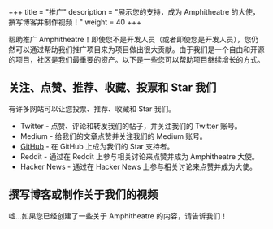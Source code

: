 +++
title = "推广"
description = "展示您的支持，成为 Amphitheatre 的大使，撰写博客并制作视频！"
weight = 40
+++

帮助推广 Amphitheatre！即使您不是开发人员（或者即使您是开发人员），您仍然可以通过帮助我们推广项目来为项目做出很大贡献。由于我们是一个自由和开源的项目，社区是我们最重要的资产。以下是一些您可以帮助项目继续增长的方式。

## 关注、点赞、推荐、收藏、投票和 Star 我们
有许多网站可以让您投票、推荐、收藏和 Star 我们。

- Twitter - 点赞、评论和转发我们的帖子，并关注我们的 Twitter 账号。
- Medium - 给我们的文章点赞并关注我们的 Medium 账号。
- [GitHub](https://github.com/amphitheatre-app) - 在 GitHub 上成为我们的 Star 支持者。
- Reddit - 通过在 Reddit 上参与相关讨论来点赞并成为 Amphitheatre 大使。
- Hacker News - 通过在 Hacker News 上参与相关讨论来点赞并成为大使。

## 撰写博客或制作关于我们的视频

嘘...如果您已经创建了一些关于 Amphitheatre 的内容，请告诉我们！
